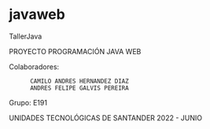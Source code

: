 # javaweb
TallerJava

PROYECTO PROGRAMACIÓN JAVA WEB

  Colaboradores:
          
          CAMILO ANDRES HERNANDEZ DIAZ    
          ANDRES FELIPE GALVIS PEREIRA
          
  Grupo: E191
  
  
  
  UNIDADES TECNOLÓGICAS DE SANTANDER
            2022 - JUNIO
